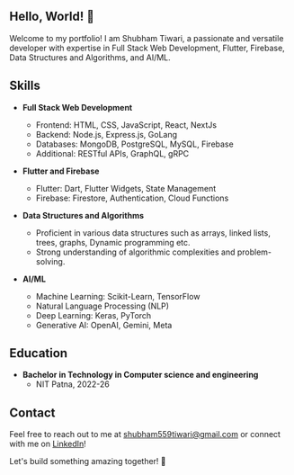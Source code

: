 
## Hello, World! 👋

Welcome to my portfolio! I am Shubham Tiwari, a passionate and versatile developer with expertise in Full Stack Web Development, Flutter, Firebase, Data Structures and Algorithms, and AI/ML.

## Skills

- **Full Stack Web Development**
  - Frontend: HTML, CSS, JavaScript, React, NextJs
  - Backend: Node.js, Express.js, GoLang
  - Databases: MongoDB, PostgreSQL, MySQL, Firebase
  - Additional: RESTful APIs, GraphQL, gRPC

- **Flutter and Firebase**
  - Flutter: Dart, Flutter Widgets, State Management
  - Firebase: Firestore, Authentication, Cloud Functions

- **Data Structures and Algorithms**
  - Proficient in various data structures such as arrays, linked lists, trees, graphs, Dynamic programming etc.
  - Strong understanding of algorithmic complexities and problem-solving.

- **AI/ML**
  - Machine Learning: Scikit-Learn, TensorFlow
  - Natural Language Processing (NLP)
  - Deep Learning: Keras, PyTorch
  - Generative AI: OpenAI, Gemini, Meta

## Education

- **Bachelor in Technology in Computer science and engineering**
  - NIT Patna, 2022-26

## Contact

Feel free to reach out to me at shubham559tiwari@gmail.com or connect with me on [LinkedIn](https://www.linkedin.com/in/shubham-tiwari-966223253/)!

Let's build something amazing together! 🚀
